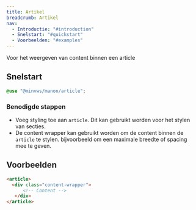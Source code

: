 ```yaml
---
title: Artikel
breadcrumb: Artikel
nav:
  - Introductie: "#introduction"
  - Snelstart: "#quickstart"
  - Voorbeelden: "#examples"
---
```


<p id="introduction">Voor het weergeven van content binnen een article</p>

<h2 id="quickstart">Snelstart</h2>

```scss
@use "@minvws/manon/article";
```

### Benodigde stappen

- Voeg styling toe aan `article`. Dit kan gebruikt worden voor het stylen van secties. 
- De content wrapper kan gebruikt worden om de content binnen de `article` te stylen. bijvoorbeeld om een maximale breedte of spacing mee te geven.

<h2 id="examples">Voorbeelden</h2>

```html
<article>
  <div class="content-wrapper">
      <!-- Content -->
   </div>
</article>
```
